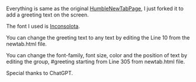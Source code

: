 Everything is same as the original [HumbleNewTabPage](https://github.com/ibillingsley/HumbleNewTabPage), I just forked it to add a greeting text on the screen.

The font I used is [Inconsolota](https://fonts.google.com/specimen/Inconsolata).

You can change the greeting text to any text by editing the Line 10 from the newtab.html file.

You can change the font-family, font size, color and the position of text by editing the group, #greeting starting from Line 305 from newtab.html file.

Special thanks to ChatGPT.
